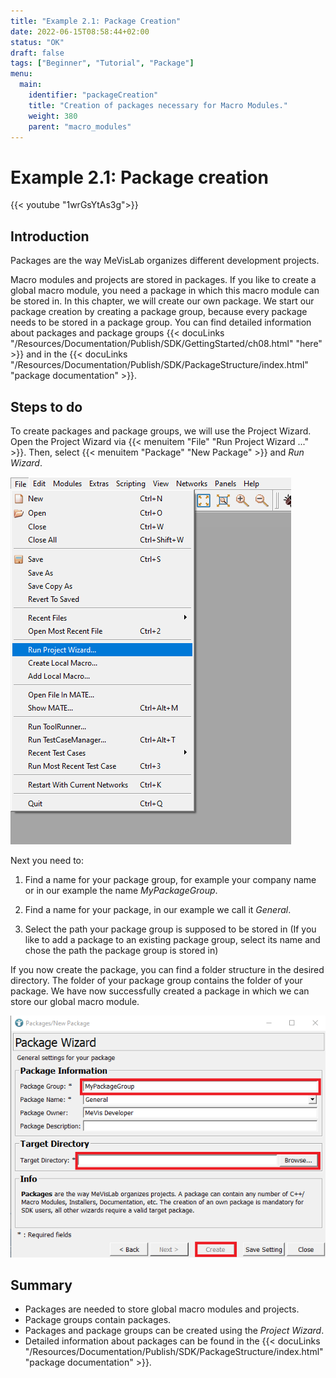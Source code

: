```yaml
---
title: "Example 2.1: Package Creation"
date: 2022-06-15T08:58:44+02:00
status: "OK"
draft: false
tags: ["Beginner", "Tutorial", "Package"]
menu: 
  main:
    identifier: "packageCreation"
    title: "Creation of packages necessary for Macro Modules."
    weight: 380
    parent: "macro_modules"
---
```



# Example 2.1: Package creation

{{< youtube "1wrGsYtAs3g">}}

## Introduction

Packages are the way MeVisLab organizes different development projects.

Macro modules and projects are stored in packages. If you like to create a global macro module, you need a package in which this macro module can be stored in. In this chapter, we will create our own package. We start our package creation by creating a package group, because every package needs to be stored in a package group. You can find detailed information about packages and package groups {{< docuLinks "/Resources/Documentation/Publish/SDK/GettingStarted/ch08.html" "here" >}} and in the {{< docuLinks "/Resources/Documentation/Publish/SDK/PackageStructure/index.html" "package documentation" >}}.

[//]: <> (MVL-651)

[//]: <> (MVL-653)

## Steps to do
To create packages and package groups, we will use the Project Wizard. Open the Project Wizard via {{< menuitem "File" "Run Project Wizard ..." >}}. Then, select {{< menuitem "Package" "New Package" >}} and *Run Wizard*.

![The Project Wizard](/images/tutorials/basicmechanics/GUI_01.png "The Project Wizard")

Next you need to:

1.  Find a name for your package group, for example your company name or
    in our example the name *MyPackageGroup*.

2.  Find a name for your package, in our example we call it *General*.

3.  Select the path your package group is supposed to be stored in (If you
    like to add a package to an existing package group, select its name
    and chose the path the package group is stored in)

If you now create the package, you can find a folder structure in the
desired directory. The folder of your package group contains the folder
of your package. We have now successfully created a package in which we can store our
global macro module.

![Package creation](/images/tutorials/basicmechanics/GUI_02.png "Package creation")

## Summary
* Packages are needed to store global macro modules and projects.
* Package groups contain packages.
* Packages and package groups can be created using the *Project Wizard*.
* Detailed information about packages can be found in the {{< docuLinks "/Resources/Documentation/Publish/SDK/PackageStructure/index.html" "package documentation" >}}.

[//]: <> (MVL-653)